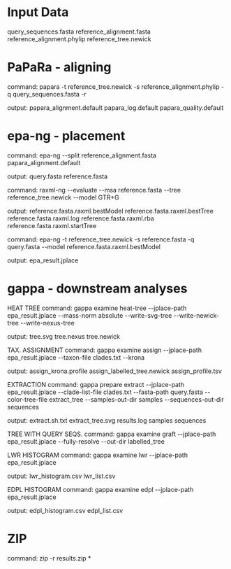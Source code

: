 Input Data
===================

query_sequences.fasta
reference_alignment.fasta
reference_alignment.phylip
reference_tree.newick



PaPaRa - aligning
===================

command:
papara -t reference_tree.newick -s reference_alignment.phylip -q query_sequences.fasta -r

output:
papara_alignment.default
papara_log.default
papara_quality.default



epa-ng - placement
===================

command:
epa-ng --split reference_alignment.fasta papara_alignment.default

output:
query.fasta
reference.fasta

command:
raxml-ng --evaluate --msa reference.fasta --tree reference_tree.newick --model GTR+G

output:
reference.fasta.raxml.bestModel
reference.fasta.raxml.bestTree
reference.fasta.raxml.log
reference.fasta.raxml.rba
reference.fasta.raxml.startTree

command:
epa-ng -t reference_tree.newick -s reference.fasta -q query.fasta --model reference.fasta.raxml.bestModel

output:
epa_result.jplace



gappa - downstream analyses
===================

HEAT TREE
command:
gappa examine heat-tree --jplace-path epa_result.jplace --mass-norm absolute --write-svg-tree --write-newick-tree --write-nexus-tree

output:
tree.svg
tree.nexus
tree.newick

TAX. ASSIGNMENT
command:
gappa examine assign --jplace-path epa_result.jplace --taxon-file clades.txt --krona

output:
assign_krona.profile
assign_labelled_tree.newick
assign_profile.tsv

EXTRACTION
command:
gappa prepare extract --jplace-path epa_result.jplace --clade-list-file clades.txt --fasta-path query.fasta --color-tree-file extract_tree --samples-out-dir samples --sequences-out-dir sequences

output: 
extract.sh.txt
extract_tree.svg
results.log
samples
sequences

TREE WITH QUERY SEQS.
command:
gappa examine graft --jplace-path epa_result.jplace --fully-resolve --out-dir labelled_tree


LWR HISTOGRAM
command:
gappa examine lwr --jplace-path epa_result.jplace

output:
lwr_histogram.csv
lwr_list.csv

EDPL HISTOGRAM
command:
gappa examine edpl --jplace-path epa_result.jplace

output:
edpl_histogram.csv
edpl_list.csv



ZIP
=================

command:
zip -r results.zip *
